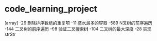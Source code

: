 # code_learning_project

[array]
-26 删除排序数组的重复项
-11 盛水最多的容器
-589 N叉树的前序遍历
-144 二叉树的前序遍历
-98 验证二叉搜索树
-104 二叉树的最大深度
-28 实现strStr 
